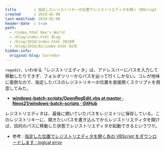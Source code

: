 ```yaml
---
title        : 指定したレジストリキーの位置でレジストリエディタを開く VBScript
created      : 2019-02-08
last-modified: 2019-02-08
header-date  : true
path:
  - /index.html Neo's World
  - /blog/index.html Blog
  - /blog/2019/index.html 2019年
  - /blog/2019/02/index.html 02月
hidden-info:
  original-blog: Corredor
---
```


`regedit`、いわゆる「レジストリエディタ」は、アドレスバーにパスを入力して移動したりできず、フォルダツリーからパスを辿って行くしかない。コレが地味に面倒なので、指定したパスのレジストリキーの位置を直接開くスクリプトを用意してみた。

- **[windows-batch-scripts/OpenRegEdit.vbs at master · Neos21/windows-batch-scripts · GitHub](https://github.com/Neos21/shell-scripts/blob/master/vbscript/open-reg-edit.vbs)**

レジストリエディタは、最後に開いていたパスをレジストリに保存している。このレジストリキーに、開きたいパスを書き込んでからレジストリエディタを開けば、目的のパスに移動した状態でレジストリエディタが起動できるというワケ。

- 参考 : [指定した位置でレジストリエディタを開く為の VBScript をダウンロードします : logical error](http://logicalerror.seesaa.net/article/463310134.html)
